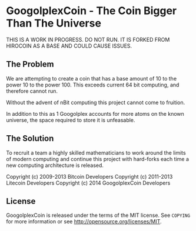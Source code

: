 GoogolplexCoin - The Coin Bigger Than The Universe
==================================================

THIS IS A WORK IN PROGRESS. DO NOT RUN. IT IS FORKED FROM HIROCOIN AS A BASE AND COULD CAUSE ISSUES.

The Problem
-----------

We are attempting to create a coin that has a base amount of 10 to the power 10 to the power 100.
This exceeds current 64 bit computing, and therefore cannot run.

Without the advent of nBit computing this project cannot come to fruition.

In addition to this as 1 Googolplex accounts for more atoms on the known universe, the space required to store it is unfeasable.

The Solution
------------

To recruit a team a highly skilled mathematicians to work around the limits of modern computing and continue this project with hard-forks each time a new computing architecture is released.

Copyright (c) 2009-2013 Bitcoin Developers
Copyright (c) 2011-2013 Litecoin Developers
Copyright (c) 2014 GoogolplexCoin Developers

License
-------

GoogolplexCoin is released under the terms of the MIT license. See `COPYING` for more
information or see http://opensource.org/licenses/MIT.
